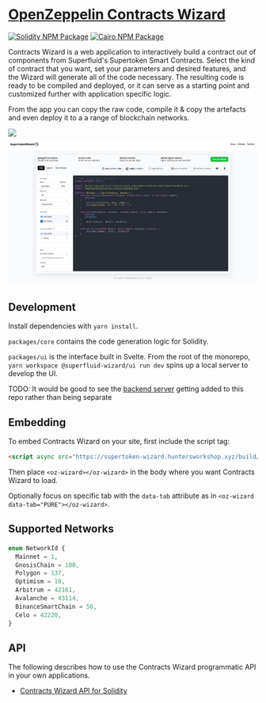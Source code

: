 # [OpenZeppelin Contracts Wizard](https://wizard.openzeppelin.com)

[![Solidity NPM Package](https://img.shields.io/npm/v/@superfluid-wizard/core?color=%234e5de4&label=%40openzeppelin%2Fwizard)](https://www.npmjs.com/package/@superfluid-wizard/core)
[![Cairo NPM Package](https://img.shields.io/npm/v/@superfluid-wizard/core-cairo?color=%23e55233&label=%40openzeppelin%2Fwizard-cairo)](https://www.npmjs.com/package/@superfluid-wizard/core-cairo)

Contracts Wizard is a web application to interactively build a contract out of components from Superfluid's Supertoken Smart Contracts. Select the kind of contract that you want, set your parameters and desired features, and the Wizard will generate all of the code necessary. The resulting code is ready to be compiled and deployed, or it can serve as a starting point and customized further with application specific logic.

From the app you can copy the raw code, compile it & copy the artefacts and even deploy it to a a range of blockchain networks.

[![](./screenshot.png)](https://wizard.openzeppelin.com/)
[![Supertoken wizard](image.png)](https://supertoken-wizard.huntersworkshop.xyz)

## Development

Install dependencies with `yarn install`.

`packages/core` contains the code generation logic for Solidity.

`packages/ui` is the interface built in Svelte. From the root of the monorepo, `yarn workspace @superfluid-wizard/ui run dev` spins up a local server to develop the UI.

TODO: It would be good to see the [backend server](https://github.com/hunters-workshop/solidity-compiler-express-server) getting added to this repo rather than being separate

## Embedding

To embed Contracts Wizard on your site, first include the script tag:

```html
<script async src="https://supertoken-wizard.huntersworkshop.xyz/build/embed.js"></script>
```

Then place `<oz-wizard></oz-wizard>` in the body where you want Contracts Wizard to load.

Optionally focus on specific tab with the `data-tab` attribute as in `<oz-wizard data-tab="PURE"></oz-wizard>`.

## Supported Networks

```ts
enum NetworkId {
  Mainnet = 1,
  GnosisChain = 100,
  Polygon = 137,
  Optimism = 10,
  Arbitrum = 42161,
  Avalanche = 43114,
  BinanceSmartChain = 56,
  Celo = 42220,
}
```

## API

The following describes how to use the Contracts Wizard programmatic API in your own applications.

- [Contracts Wizard API for Solidity](packages/core/README.md)
